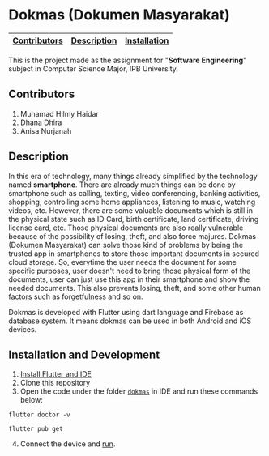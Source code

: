 # Dokmas (Dokumen Masyarakat)

[Contributors](#contributors) | [Description](#description) | [Installation](#installation-and-development)  
:---:|:---:|:---:

This is the project made as the assignment for "**Software Engineering**" subject in Computer Science Major, IPB University.

## Contributors

1. Muhamad Hilmy Haidar
2. Dhana Dhira
3. Anisa Nurjanah

## Description

In this era of technology, many things already simplified by the technology named **smartphone**. There are already much things can be done by smartphone such as calling, texting, video conferencing, banking activities, shopping, controlling some home appliances, listening to music, watching videos, etc. However, there are some valuable documents which is still in the physical state such as ID Card, birth certificate, land certificate, driving license card, etc. Those physical documents are also really vulnerable because of the possibility of losing, theft, and also force majures. Dokmas (Dokumen Masyarakat) can solve those kind of problems by being the trusted app in smartphones to store those important documents in secured cloud storage. So, everytime the user needs the document for some specific purposes, user doesn't need to bring those physical form of the documents, user can just use this app in their smartphone and show the needed documents. This also prevents losing, theft, and some other human factors such as forgetfulness and so on.

Dokmas is developed with Flutter using dart language and Firebase as database system. It means dokmas can be used in both Android and iOS devices.

## Installation and Development

1. [Install Flutter and IDE](https://flutter.dev/docs/get-started/install)
2. Clone this repository
3. Open the code under the folder [`dokmas`](https://github.com/ddhira123/RPL/tree/master/dokmas) in IDE and run these commands below:
```
flutter doctor -v
```
```
flutter pub get 
```
4. Connect the device and [run](https://flutter.dev/docs/get-started/test-drive).
